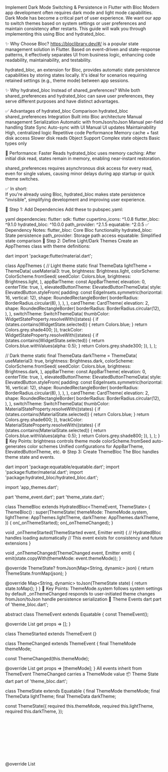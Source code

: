 Implement Dark Mode Switching & Persistence in Flutter with Bloc
Modern app development often requires dark mode and light mode capabilities. Dark Mode has become a critical part of user experience. We want our app to switch themes based on system settings or user preferences and maintain consistency after restarts. This guide will walk you through implementing this using Bloc and hydrated_bloc.

✨ Why Choose Bloc?
https://bloclibrary.dev/#/ is a popular state management solution in Flutter. Based on event-driven and state-response patterns, it effectively separates UI from business logic, enhancing code readability, maintainability, and testability.

hydrated_bloc, an extension for Bloc, provides automatic state persistence capabilities by storing states locally. It's ideal for scenarios requiring retained settings (e.g., theme mode) between app sessions.

✨ Why hydrated_bloc Instead of shared_preferences?
While both shared_preferences and hydrated_bloc can save user preferences, they serve different purposes and have distinct advantages.

✅ Advantages of hydrated_bloc
Comparison	hydrated_bloc	shared_preferences
Integration	Built into Bloc architecture	Manual management
Serialization	Automatic with fromJson/toJson	Manual per-field handling
State Sync	Auto-sync with UI	Manual UI updates
Maintainability	High, centralized logic	Repetitive code
Performance	Memory cache + fast disk access	Slower disk reads
Object Support	Complex state objects	Basic types only

🚀 Performance: Faster Reads
hydrated_bloc uses memory caching: After initial disk read, states remain in memory, enabling near-instant restoration.

shared_preferences requires asynchronous disk access for every read, even for single values, causing minor delays during app startup or quick theme switches.

✅ In short:\
If you're already using Bloc, hydrated_bloc makes state persistence "invisible", simplifying development and improving user experience.

📁 Step 1: Add Dependencies
Add these to pubspec.yaml:

yaml
dependencies:
  flutter:
    sdk: flutter
  cupertino_icons: ^1.0.8
  flutter_bloc: ^9.1.0
  hydrated_bloc: ^10.0.0
  path_provider: ^2.1.5
  equatable: ^2.0.5
✅ Dependency Notes:
flutter_bloc: Core Bloc functionality
hydrated_bloc: State persistence
path_provider: Storage path access
equatable: Simplified state comparison
🎨 Step 2: Define Light/Dark Themes
Create an AppThemes class with theme definitions:

dart
import 'package:flutter/material.dart';
 
class AppThemes {
  // Light theme
  static final ThemeData lightTheme = ThemeData(
    useMaterial3: true,
    brightness: Brightness.light,
    colorScheme: ColorScheme.fromSeed(
      seedColor: Colors.blue,
      brightness: Brightness.light,
    ),
    appBarTheme: const AppBarTheme(
      elevation: 0,
      centerTitle: true,
    ),
    elevatedButtonTheme: ElevatedButtonThemeData(
      style: ElevatedButton.styleFrom(
        padding: const EdgeInsets.symmetric(horizontal: 16, vertical: 12),
        shape: RoundedRectangleBorder(
          borderRadius: BorderRadius.circular(8),
        ),
      ),
    ),
    cardTheme: CardTheme(
      elevation: 2,
      shape: RoundedRectangleBorder(
        borderRadius: BorderRadius.circular(12),
      ),
    ),
    switchTheme: SwitchThemeData(
      thumbColor: WidgetStateProperty.resolveWith((states) {
        if (states.contains(WidgetState.selected)) {
          return Colors.blue;
        }
        return Colors.grey.shade400;
      }),
      trackColor: WidgetStateProperty.resolveWith((states) {
        if (states.contains(WidgetState.selected)) {
          return Colors.blue.withValues(alpha: 0.5);
        }
        return Colors.grey.shade300;
      }),
    ),
  );
 
  // Dark theme
  static final ThemeData darkTheme = ThemeData(
    useMaterial3: true,
    brightness: Brightness.dark,
    colorScheme: ColorScheme.fromSeed(
      seedColor: Colors.blue,
      brightness: Brightness.dark,
    ),
    appBarTheme: const AppBarTheme(
      elevation: 0,
      centerTitle: true,
    ),
    elevatedButtonTheme: ElevatedButtonThemeData(
      style: ElevatedButton.styleFrom(
        padding: const EdgeInsets.symmetric(horizontal: 16, vertical: 12),
        shape: RoundedRectangleBorder(
          borderRadius: BorderRadius.circular(8),
        ),
      ),
    ),
    cardTheme: CardTheme(
      elevation: 2,
      shape: RoundedRectangleBorder(
        borderRadius: BorderRadius.circular(12),
      ),
    ),
    switchTheme: SwitchThemeData(
      thumbColor: MaterialStateProperty.resolveWith((states) {
        if (states.contains(MaterialState.selected)) {
          return Colors.blue;
        }
        return Colors.grey.shade600;
      }),
      trackColor: MaterialStateProperty.resolveWith((states) {
        if (states.contains(MaterialState.selected)) {
          return Colors.blue.withValues(alpha: 0.5);
        }
        return Colors.grey.shade800;
      }),
    ),
  );
}
🧠 Key Points:
brightness controls theme mode
colorScheme.fromSeed auto-generates color schemes
Unified configurations for AppBarTheme, ElevatedButtonTheme, etc.
⚙️ Step 3: Create ThemeBloc
The Bloc handles theme state and events.

dart
import 'package:equatable/equatable.dart';
import 'package:flutter/material.dart';
import 'package:hydrated_bloc/hydrated_bloc.dart';
 
import 'app_themes.dart';
 
part 'theme_event.dart';
part 'theme_state.dart';
 
class ThemeBloc extends HydratedBloc<ThemeEvent, ThemeState> {
  ThemeBloc()
      : super(ThemeState(
    themeMode: ThemeMode.system,
    lightTheme: AppThemes.lightTheme,
    darkTheme: AppThemes.darkTheme,
  )) {
    on<ThemeStarted>(_onThemeStarted);
    on<ThemeChanged>(_onThemeChanged);
  }
 
  void _onThemeStarted(ThemeStarted event, Emitter<ThemeState> emit) {
    // HydratedBloc handles loading automatically
    // This event exists for consistency and future extensions
  }
 
  void _onThemeChanged(ThemeChanged event, Emitter<ThemeState> emit) {
    emit(state.copyWith(themeMode: event.themeMode));
  }
 
  @override
  ThemeState? fromJson(Map<String, dynamic> json) {
    return ThemeState.fromMap(json);
  }
 
  @override
  Map<String, dynamic> toJson(ThemeState state) {
    return state.toMap();
  }
}
🧠 Key Points:
ThemeMode.system follows system settings by default
_onThemeChanged responds to user-initiated theme changes
fromJson/toJson handle persistence serialization
🔁 Theme Events
dart
part of 'theme_bloc.dart';
 
abstract class ThemeEvent extends Equatable {
  const ThemeEvent();
 
  @override
  List<Object> get props => [];
}
 
class ThemeStarted extends ThemeEvent {}
 
class ThemeChanged extends ThemeEvent {
  final ThemeMode themeMode;
 
  const ThemeChanged(this.themeMode);
 
  @override
  List<Object> get props => [themeMode];
}
All events inherit from ThemeEvent
ThemeChanged carries a ThemeMode value
📦 Theme State
dart
part of 'theme_bloc.dart';
 
class ThemeState extends Equatable {
  final ThemeMode themeMode;
  final ThemeData lightTheme;
  final ThemeData darkTheme;
 
  const ThemeState({
    required this.themeMode,
    required this.lightTheme,
    required this.darkTheme,
  });
 
  @override
  List<Object> get props => [themeMode];
 
  ThemeState copyWith({
    ThemeMode? themeMode,
    ThemeData? lightTheme,
    ThemeData? darkTheme,
  }) {
    return ThemeState(
      themeMode: themeMode ?? this.themeMode,
      lightTheme: lightTheme ?? this.lightTheme,
      darkTheme: darkTheme ?? this.darkTheme,
    );
  }
 
  Map<String, dynamic> toMap() {
    return {
      'themeMode': themeMode.index,
    };
  }
 
  factory ThemeState.fromMap(Map<String, dynamic> map) {
    return ThemeState(
      themeMode: ThemeMode.values[map['themeMode'] ?? 0],
      lightTheme: AppThemes.lightTheme,
      darkTheme: AppThemes.darkTheme,
    );
  }
}
Contains current ThemeMode and both themes
copyWith enables state updates
Only themeMode is persisted for efficiency
🏁 Step 4: Initialize and Provide Bloc
Set up in main.dart:

dart
void main() async {
  WidgetsFlutterBinding.ensureInitialized();
  HydratedBloc.storage = await HydratedStorage.build(
    storageDirectory: await getApplicationDocumentsDirectory(),
  );
  runApp(const MyApp());
}
dart
class MyApp extends StatelessWidget {
  const MyApp({super.key});
 
  @override
  Widget build(BuildContext context) {
    return BlocProvider(
      create: (_) => ThemeBloc(),
      child: BlocBuilder<ThemeBloc, ThemeState>(
        builder: (context, state) {
          return MaterialApp(
            theme: state.lightTheme,
            darkTheme: state.darkTheme,
            themeMode: state.themeMode,
            home: const HomeScreen(),
          );
        },
      ),
    );
  }
}
✅ Key Points:
Initialize HydratedBloc.storage for persistence
BlocBuilder dynamically updates MaterialApp based on state
🧩 Step 5: Theme Switcher UI Component
Create ThemeModeSelector for manual selection:

dart
import 'package:flutter/material.dart';
import 'package:flutter_bloc/flutter_bloc.dart';
import 'package:flutter_theme_test/theme/theme_bloc.dart';
 
class ThemeModeSelector extends StatelessWidget {
  const ThemeModeSelector({super.key});
 
  @override
  Widget build(BuildContext context) {
    return BlocBuilder<ThemeBloc, ThemeState>(
      builder: (context, state) {
        return PopupMenuButton<ThemeMode>(
          icon: Icon(_getThemeIcon(state.themeMode)),
          tooltip: 'Select theme mode',
          onSelected: (ThemeMode mode) {
            context.read<ThemeBloc>().add(ThemeChanged(mode));
          },
          itemBuilder: (BuildContext context) => <PopupMenuEntry<ThemeMode>>[
            const PopupMenuItem<ThemeMode>(
              value: ThemeMode.light,
              child: Row(
                children: [
                  Icon(Icons.wb_sunny),
                  SizedBox(width: 8),
                  Text('Light'),
                ],
              ),
            ),
            const PopupMenuItem<ThemeMode>(
              value: ThemeMode.dark,
              child: Row(
                children: [
                  Icon(Icons.nightlight_round),
                  SizedBox(width: 8),
                  Text('Dark'),
                ],
              ),
            ),
            const PopupMenuItem<ThemeMode>(
              value: ThemeMode.system,
              child: Row(
                children: [
                  Icon(Icons.settings_suggest),
                  SizedBox(width: 8),
                  Text('System'),
                ],
              ),
            ),
          ],
        );
      },
    );
  }
 
  IconData _getThemeIcon(ThemeMode themeMode) {
    switch (themeMode) {
      case ThemeMode.light:
        return Icons.wb_sunny;
      case ThemeMode.dark:
        return Icons.nightlight_round;
      case ThemeMode.system:
        return Icons.settings_suggest;
    }
  }
}
🧱 Step 6: Themed Card Component
Create a theme-aware card widget:

dart
import 'package:flutter/material.dart';
 
class ThemedCard extends StatelessWidget {
  final String title;
  final String description;
  final IconData icon;
 
  const ThemedCard({
    super.key,
    required this.title,
    required this.description,
    required this.icon,
  });
 
  @override
  Widget build(BuildContext context) {
    final theme = Theme.of(context);
    final colorScheme = theme.colorScheme;
 
    return Card(
      elevation: 4,
      child: Padding(
        padding: const EdgeInsets.all(16.0),
        child: Column(
          crossAxisAlignment: CrossAxisAlignment.start,
          children: [
            Row(
              children: [
                Icon(
                  icon,
                  color: colorScheme.primary,
                  size: 28,
                ),
                const SizedBox(width: 12),
                Text(
                  title,
                  style: theme.textTheme.titleLarge?.copyWith(
                    color: colorScheme.onSurface,
                  ),
                ),
              ],
            ),
            const SizedBox(height: 12),
            Text(
              description,
              style: theme.textTheme.bodyMedium?.copyWith(
                color: colorScheme.onSurfaceVariant,
              ),
            ),
          ],
        ),
      ),
    );
  }
}
🏡 Step 7: Home Screen Integration
Implement in HomeScreen:

dart
import 'package:flutter/material.dart';
import 'package:flutter_bloc/flutter_bloc.dart';
 
import 'package:flutter_theme_test/theme/theme_bloc.dart';
import 'package:flutter_theme_test/widgets/theme_mode_selector.dart';
import 'package:flutter_theme_test/widgets/themed_card.dart';
 
class HomeScreen extends StatelessWidget {
  const HomeScreen({super.key});
 
  @override
  Widget build(BuildContext context) {
    return Scaffold(
      appBar: AppBar(
        title: const Text('Theme Manager'),
        actions: const [
          ThemeModeSelector(),
          SizedBox(width: 16),
        ],
      ),
      body: SafeArea(
        child: Padding(
          padding: const EdgeInsets.all(16.0),
          child: Column(
            crossAxisAlignment: CrossAxisAlignment.start,
            children: [
              Text(
                'Theme Demonstration',
                style: Theme.of(context).textTheme.headlineMedium,
              ),
              const SizedBox(height: 24),
              const Text(
                'This app demonstrates dynamic theme switching using flutter_bloc '
                'with hydrated_bloc for persistence. Your theme preference is '
                'automatically saved between app sessions.',
                style: TextStyle(fontSize: 16),
              ),
              const SizedBox(height: 32),
              const ThemedCard(
                title: 'Primary Card',
                description: 'This card adapts to the current theme',
                icon: Icons.palette,
              ),
              const SizedBox(height: 16),
              const ThemedCard(
                title: 'Secondary Card',
                description: 'UI elements respond to theme changes automatically',
                icon: Icons.color_lens,
              ),
              const SizedBox(height: 32),
              Center(
                child: ElevatedButton.icon(
                  onPressed: () {
                    ScaffoldMessenger.of(context).showSnackBar(
                      const SnackBar(
                        content: Text('This button also adapts to the theme!'),
                        duration: Duration(seconds: 2),
                      ),
                    );
                  },
                  icon: const Icon(Icons.check_circle),
                  label: const Text('Themed Button'),
                ),
              ),
              const SizedBox(height: 32),
              const Center(
                child: Text(
                  'Toggle Switch Example:',
                  style: TextStyle(fontSize: 16, fontWeight: FontWeight.bold),
                ),
              ),
              const SizedBox(height: 8),
              Center(
                child: Switch(
                  value: Theme.of(context).brightness == Brightness.dark,
                  onChanged: (value) {
                    context.read<ThemeBloc>().add(
                          ThemeChanged(
                            value ? ThemeMode.dark : ThemeMode.light,
                          ),
                        );
                  },
                ),
              ),
            ],
          ),
        ),
      ),
    );
  }
}
✅ Conclusion
We've learned to:

Use Bloc for clean theme state management
Implement persistence with hydrated_bloc
Create theme-aware UI components (buttons, cards, switches)
This architecture extends beyond themes to features like language switching or layout preferences requiring persistence.

Let me know if you need any adjustments to the translation!
